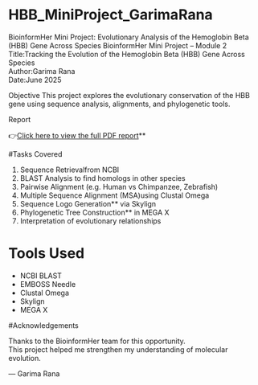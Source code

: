 # HBB_MiniProject_GarimaRana
BioinformHer Mini Project: Evolutionary Analysis of the Hemoglobin Beta (HBB) Gene Across Species
BioinformHer Mini Project – Module 2  
Title:Tracking the Evolution of the Hemoglobin Beta (HBB) Gene Across Species  
Author:Garima Rana  
Date:June 2025  

Objective
This project explores the evolutionary conservation of the HBB gene using sequence analysis, alignments, and phylogenetic tools.

Report

👉[Click here to view the full PDF report](./HBB_MiniProject_GarimaRana_latest.pdf)**

#Tasks Covered

1. Sequence Retrievalfrom NCBI  
2. BLAST Analysis to find homologs in other species  
3. Pairwise Alignment (e.g. Human vs Chimpanzee, Zebrafish)  
4. Multiple Sequence Alignment (MSA)using Clustal Omega  
5. Sequence Logo Generation** via Skylign  
6. Phylogenetic Tree Construction** in MEGA X  
7. Interpretation of evolutionary relationships  


# Tools Used

- NCBI BLAST
- EMBOSS Needle
- Clustal Omega
- Skylign
- MEGA X

#Acknowledgements

Thanks to the BioinformHer team for this opportunity.  
This project helped me strengthen my understanding of molecular evolution.

— Garima Rana
